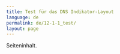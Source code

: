 ```yaml
---
title: Test für das DNS Indikator-Layout
language: de
permalink: de/12-1-1_test/
layout: page
---
```

Seiteninhalt.
